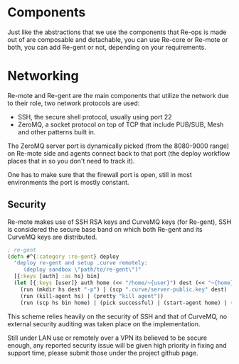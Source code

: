 
# Components

Just like the abstractions that we use the components that Re-ops is made out of are composable and detachable, you can use Re-core or Re-mote or both, you can add Re-gent or not, depending on your requirements.


# Networking

Re-mote and Re-gent are the main components that utilize the network due to their role, two network protocols are used:

* SSH, the secure shell protocol, usually using port 22
* ZeroMQ, a socket protocol on top of TCP that include PUB/SUB, Mesh and other patterns built in.

The ZeroMQ server port is dynamically picked (from the 8080-9000 range) on Re-mote side and agents connect back to that port (the deploy workflow places that in so you don't need to track it).

One has to make sure that the firewall port is open, still in most environments the port is mostly constant.

## Security

Re-mote makes use of SSH RSA keys and CurveMQ keys (for Re-gent), SSH is considered the secure base band on which both Re-gent and its CurveMQ keys are distributed.


```clojure
; re-gent
(defn #^{:category :re-gent} deploy
  "deploy re-gent and setup .curve remotely:
     (deploy sandbox \"path/to/re-gent\")"
  [{:keys [auth] :as hs} bin]
  (let [{:keys [user]} auth home (<< "/home/~{user}") dest (<< "~{home}/.curve")]
    (run (mkdir hs dest "-p") | (scp ".curve/server-public.key" dest) | (pretty "curve copy"))
    (run (kill-agent hs) | (pretty "kill agent"))
    (run (scp hs bin home) | (pick successful) | (start-agent home) | (pretty "scp"))))


```

This scheme relies heavily on the security of SSH and that of CurveMQ, no external security auditing was taken place on the implementation.

Still under LAN use or remotely over a VPN its believed to be secure enough, any reported security issue will be given high priority in fixing and support time, please submit those under the project github page.


